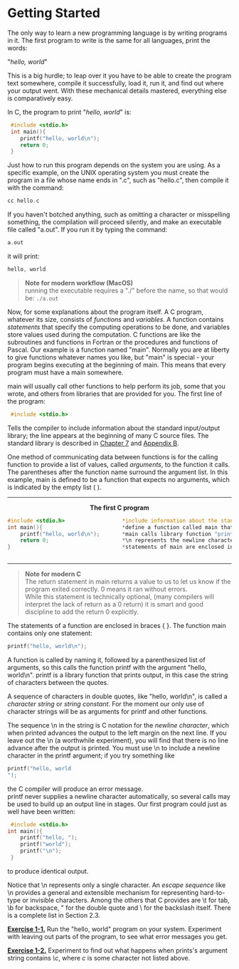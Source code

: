 # Getting Started

The only way to learn a new programming language is by writing programs in it. The first program to write is the same for all languages, print the words:

"*hello, world*"

This is a big hurdle; to leap over it you have to be able to create the program text somewhere, compile it successfully, load it, run it, and find out where your output went. With these mechanical details mastered, everything else is comparatively easy.

In C, the program to print "*hello, world*" is:

```c
 #include <stdio.h> 
 int main(){ 
    printf("hello, world\n"); 
    return 0;
 }
```

Just how to run this program depends on the system you are using. As a specific example, on the UNIX operating system you must create the program in a file whose name ends in ".c", such as "hello.c", then compile it with the command:

```c
cc hello.c
```

If you haven't botched anything, such as omitting a character or misspelling something, the compilation will proceed silently, and make an executable file called "a.out". If you run it by typing the command:

```c
a.out 
```

it will print:

```c
hello, world
```

>**Note for modern workflow (MacOS)**  
> running the executable requires a "./" before the name, so that would be:
>`./a.out`

Now, for some explanations about the program itself. A C program, whatever its size, consists of *functions* and *variables*. A function contains *statements* that specify the computing operations to be done, and variables store values used during the computation. C functions are like the subroutines and functions in Fortran or the procedures and functions of Pascal. Our example is a function named "main". Normally you are at liberty to give functions whatever names you like, but "main" is special - your program begins executing at the beginning of main. This means that every program must have a main somewhere.

main will usually call other functions to help perform its job, some that you wrote, and others from libraries that are provided for you. The first line of the program:

```c
 #include <stdio.h>
```

Tells the compiler to include information about the standard input/output library; the line appears at the beginning of many C source files. The standard library is described in [Chapter 7]() and [Appendix B]().

One method of communicating data between functions is for the calling function to provide a list of values, called *arguments*, to the function it calls. The parentheses after the function name surround the argument list. In this example, main is defined to be a function that expects no arguments, which is indicated by the empty list ( ).

---

<p style= "text-align: center;"><b> The first C program </b></p>

```c
#include <stdio.h>                  *include information about the standard library  
int main(){                         *define a function called main that received no argument values  
    printf("hello, world\n");       *main calls library function "printf" to print this sequence of characters   
    return 0;                       *\n represents the newline character   
}                                   *statements of main are enclosed in braces
                                    
```

---

>**Note for modern C**  
>The return statement in main returns a value to us to let us know if the program exited correctly. 0 means it ran without errors.  
>While this statement is technically optional, (many compilers will interpret the lack of return as a 0 return)
>it is smart and good discipline to add the return 0 explicitly.

The statements of a function are enclosed in braces { }. The function main contains only one statement:

```c
printf("hello, world\n");
```

A function is called by naming it, followed by a parenthesized list of arguments, so this calls the function printf with the argument "hello, world\n". printf is a library function that prints output, in this case the string of characters between the quotes.

A sequence of characters in double quotes, like "hello, world\n", is called a *character string* or *string constant*. For the moment our only use of character strings will be as arguments for printf and other functions.

The sequence \n in the string is C notation for the *newline character*, which when printed advances the output to the left margin on the next line. If you leave out the \n (a worthwhile experiment), you will find that there is no line advance after the output is printed. You must use \n to include a newline character in the printf argument; if you try something like

```c
printf("hello, world 
"); 
```

the C compiler will produce an error message.  
printf never supplies a newline character automatically, so several calls may be used to build up an output line in stages. Our first program could just as well have been written:

```c
 #include <stdio.h> 
int main(){ 
    printf("hello, "); 
    printf("world"); 
    printf("\n"); 
 }
```

to produce identical output.

Notice that \n represents only a single character. An *escape sequence* like \n provides a general and extensible mechanism for representing hard-to-type or invisible characters. Among the others that C provides are \t for tab, \b for backspace, \" for the double quote and \\ for the backslash itself. There is a complete list in Section 2.3.

[**Exercise 1-1.**](../Solutions/Chapter1/E1-1.md) Run the "hello, world" program on your system. Experiment with leaving out parts of the program, to see what error messages you get.

[**Exercise 1-2.**](../Solutions/Chapter1/E1-2.md) Experiment to find out what happens when prints's argument string contains *\c*, where *c* is some character not listed above.